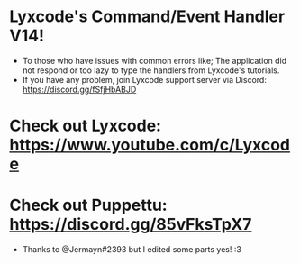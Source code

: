 # Lyxcode's Command/Event Handler V14!
- To those who have issues with common errors like; The application did not respond or too lazy to type the handlers from Lyxcode's tutorials.
- If you have any problem, join Lyxcode support server via Discord: https://discord.gg/fSfjHbABJD

# Check out Lyxcode: https://www.youtube.com/c/Lyxcode
# Check out Puppettu: https://discord.gg/85vFksTpX7

- Thanks to @Jermayn#2393 but I edited some parts yes! :3
